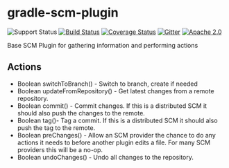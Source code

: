 gradle-scm-plugin
=================
![Support Status](https://img.shields.io/badge/nebula-supported-brightgreen.svg)
[![Build Status](https://travis-ci.com/nebula-plugins/gradle-scm-plugin.svg?branch=master)](https://travis-ci.com/nebula-plugins/gradle-scm-plugin)
[![Coverage Status](https://coveralls.io/repos/nebula-plugins/gradle-scm-plugin/badge.svg?branch=master&service=github)](https://coveralls.io/github/nebula-plugins/gradle-scm-plugin?branch=master)
[![Gitter](https://badges.gitter.im/Join%20Chat.svg)](https://gitter.im/nebula-plugins/gradle-scm-plugin?utm_source=badgeutm_medium=badgeutm_campaign=pr-badge)
[![Apache 2.0](https://img.shields.io/github/license/nebula-plugins/gradle-scm-plugin.svg)](http://www.apache.org/licenses/LICENSE-2.0)


Base SCM Plugin for gathering information and performing actions

Actions
-------

* Boolean switchToBranch() - Switch to branch, create if needed
* Boolean updateFromRepository() - Get latest changes from a remote repository.
* Boolean commit() - Commit changes. If this is a distributed SCM it should also push the changes to the remote.
* Boolean tag()- Tag a commit. If this is a distributed SCM it should also push the tag to the remote.
* Boolean preChanges() - Allow an SCM provider the chance to do any actions it needs to before another plugin edits a file. For many SCM providers this will be a no-op.
* Boolean undoChanges() - Undo all changes to the repository.

